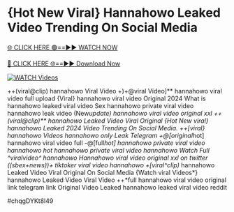# {Hot New Viral} Hannahowo Leaked Video Trending On Social Media


[🌐 CLICK HERE 🟢==►► WATCH NOW](https://cutt.ly/te57wshS)

[🔴 CLICK HERE 🌐==►► Download Now](https://cutt.ly/te57wshS)

[![WATCH Videos](https://i.imgur.com/dJHk4Zq.gif)](https://cutt.ly/te57wshS)




























++(viral@clip) hannahowo Viral Video
+)+@viral Video]** hannahowo viral video full upload {Viral} hannahowo viral video Original 2024
What is hannahowo leaked viral video
Sex hannahowo private viral video hannahowo leak video (New*update) hannahowo viral video original xxl ++(viral@clip)** hannahowo Leaked Video Viral Original
{Hot New viral} hannahowo Leaked 2024 Video Trending On Social Media.  ++[viral} hannahowo Videos hannahowo only Leak Telegram +@[original*hot] hannahowo viral video full -@[full*hot] hannahowo private viral video hannahowo hot hannahowo private viral video hannahowo Watch Full ^viralvideo^ hannahowo Hannahowo viral video original xxl on twitter
((sbex+news))+ tiktoker viral video hannahowo
+[viral^clip)* hannahowo Leaked Video Viral Original On Social Media
{Watch viral Videos*} hannahowo Leaked Video Viral Video
++*full hannahowo viral video original link telegram link
Original Video Leaked hannahowo leaked viral video reddit


#chqgDYKt8l49
